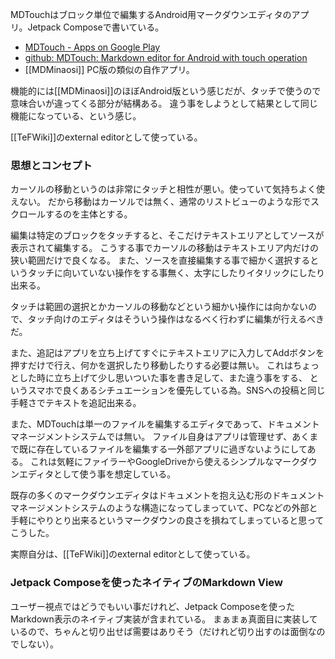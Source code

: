 MDTouchはブロック単位で編集するAndroid用マークダウンエディタのアプリ。Jetpack Composeで書いている。

- [MDTouch - Apps on Google Play](https://play.google.com/store/apps/details?id=io.github.karino2.mdtouch)
- [github: MDTouch: Markdown editor for Android with touch operation](https://github.com/karino2/MDTouch)
- [[MDMinaosi]] PC版の類似の自作アプリ。

機能的には[[MDMinaosi]]のほぼAndroid版という感じだが、タッチで使うので意味合いが違ってくる部分が結構ある。
違う事をしようとして結果として同じ機能になっている、という感じ。

[[TeFWiki]]のexternal editorとして使っている。

### 思想とコンセプト

カーソルの移動というのは非常にタッチと相性が悪い。使っていて気持ちよく使えない。
だから移動はカーソルでは無く、通常のリストビューのような形でスクロールするのを主体とする。

編集は特定のブロックをタッチすると、そこだけテキストエリアとしてソースが表示されて編集する。
こうする事でカーソルの移動はテキストエリア内だけの狭い範囲だけで良くなる。
また、ソースを直接編集する事で細かく選択するというタッチに向いていない操作をする事無く、太字にしたりイタリックにしたり出来る。

タッチは範囲の選択とかカーソルの移動などという細かい操作には向かないので、タッチ向けのエディタはそういう操作はなるべく行わずに編集が行えるべきだ。

また、追記はアプリを立ち上げてすぐにテキストエリアに入力してAddボタンを押すだけで行え、何かを選択したり移動したりする必要は無い。
これはちょっとした時に立ち上げて少し思いついた事を書き足して、また違う事をする、
というスマホで良くあるシチュエーションを優先している為。SNSへの投稿と同じ手軽さでテキストを追記出来る。

また、MDTouchは単一のファイルを編集するエディタであって、ドキュメントマネージメントシステムでは無い。
ファイル自身はアプリは管理せず、あくまで既に存在しているファイルを編集する一外部アプリに過ぎないようにしてある。
これは気軽にファイラーやGoogleDriveから使えるシンプルなマークダウンエディタとして使う事を想定している。

既存の多くのマークダウンエディタはドキュメントを抱え込む形のドキュメントマネージメントシステムのような構造になってしまっていて、PCなどの外部と手軽にやりとり出来るというマークダウンの良さを損ねてしまっていると思ってこうした。

実際自分は、[[TeFWiki]]のexternal editorとして使っている。

### Jetpack Composeを使ったネイティブのMarkdown View

ユーザー視点ではどうでもいい事だけれど、Jetpack Composeを使ったMarkdown表示のネイティブ実装が含まれている。
まぁまぁ真面目に実装しているので、ちゃんと切り出せば需要はありそう（だけれど切り出すのは面倒なのでしない）。